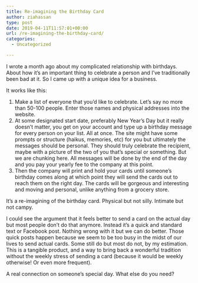 ```yaml
---
title: Re-imagining the Birthday Card
author: ziahassan
type: post
date: 2019-04-11T11:57:01+00:00
url: /re-imagining-the-birthday-card/
categories:
  - Uncategorized

---
```

I wrote a month ago about my complicated relationship with birthdays. About how it&#8217;s an important thing to celebrate a person and I&#8217;ve traditionally been bad at it. So I came up with a unique idea for a business.

It works like this:

  1. Make a list of everyone that you&#8217;d like to celebrate. Let&#8217;s say no more than 50-100 people. Enter those names and physical addresses into the website.
  2. At some designated start date, preferably New Year&#8217;s Day but it really doesn&#8217;t matter, you get on your account and type up a birthday message for every person on your list. All at once. The site might have some prompts or structure (haikus, memories, etc) for you but ultimately the messages should be personal. They should truly celebrate the recipient, maybe with a picture of the two of you that&#8217;s special or something. But we are chunking here. All messages will be done by the end of the day and you pay your yearly fee to the company at this point.
  3. Then the company will print and hold your cards until someone&#8217;s birthday comes along at which point they will send the cards out to reach them on the right day. The cards will be gorgeous and interesting and moving and personal, unlike anything from a grocery store.

It&#8217;s a re-imagining of the birthday card. Physical but not silly. Intimate but not campy.

I could see the argument that it feels better to send a card on the actual day but most people don&#8217;t do that anymore. Instead it&#8217;s a quick and standard text or Facebook post. Nothing wrong with it but we can do better. Those quick posts happen because we seem to be too busy in the midst of our lives to send actual cards. Some still do but most do not, by my estimation. This is a tangible product, and a way to bring back a wonderful tradition without the weekly stress of sending a card (because it would be weekly otherwise! Or even more frequent).

A real connection on someone&#8217;s special day. What else do you need?